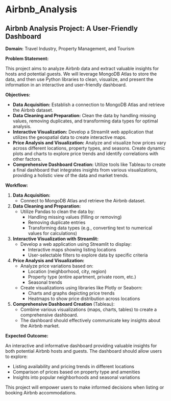 # Airbnb_Analysis
## Airbnb Analysis Project: A User-Friendly Dashboard

**Domain:** Travel Industry, Property Management, and Tourism

**Problem Statement:**

This project aims to analyze Airbnb data and extract valuable insights for hosts and potential guests.  We will leverage MongoDB Atlas to store the data, and then use Python libraries to clean, visualize, and present the information in an interactive and user-friendly dashboard.

**Objectives:**

* **Data Acquisition:** Establish a connection to MongoDB Atlas and retrieve the Airbnb dataset.
* **Data Cleaning and Preparation:** Clean the data by handling missing values, removing duplicates, and transforming data types for optimal analysis.
* **Interactive Visualization:**  Develop a Streamlit web application that utilizes the geospatial data to create interactive maps. 
* **Price Analysis and Visualization:** Analyze and visualize how prices vary across different locations, property types, and seasons. Create dynamic plots and charts to explore price trends and identify correlations with other factors. 
* **Comprehensive Dashboard Creation:**  Utilize tools like Tableau to create a final dashboard that integrates insights from various visualizations, providing a holistic view of the data and market trends.

**Workflow:**

1. **Data Acquisition:** 
    *  Connect to MongoDB Atlas and retrieve the Airbnb dataset.
2. **Data Cleaning and Preparation:**
    * Utilize Pandas to clean the data by:
        * Handling missing values (filling or removing)
        * Removing duplicate entries
        * Transforming data types (e.g., converting text to numerical values for calculations)
3. **Interactive Visualization with Streamlit:**
    * Develop a web application using Streamlit to display:
        * Interactive maps showing listing locations
        * User-selectable filters to explore data by specific criteria
4. **Price Analysis and Visualization:**
    * Analyze price variations based on:
        * Location (neighborhood, city, region)
        * Property type (entire apartment, private room, etc.)
        * Seasonal trends
    * Create visualizations using libraries like Plotly or Seaborn:
        * Charts and graphs depicting price trends
        * Heatmaps to show price distribution across locations
5. **Comprehensive Dashboard Creation** (Tableau):
    * Combine various visualizations (maps, charts, tables) to create a comprehensive dashboard. 
    * The dashboard should effectively communicate key insights about the Airbnb market.

**Expected Outcome:**

An interactive and informative dashboard providing valuable insights for both potential Airbnb hosts and guests.  The dashboard should allow users to explore:

*  Listing availability and pricing trends in different locations
*  Comparison of prices based on property type and amenities
*  Insights into popular neighborhoods and seasonal variations

This project will empower users to make informed decisions when listing or booking Airbnb accommodations.
